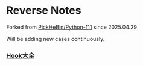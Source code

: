 <!--
 * @Author: Abel
 * @Date: 2025-04-29 14:27:02
 * @LastEditTime: 2025-04-29 14:49:09
-->
# Reverse Notes

Forked from [PickHeBin/Python-111](https://github.com/PickHeBin/Python-111) since 2025.04.29

Will be adding new cases continuously.


### [Hook大全](./hook大全/README.md)